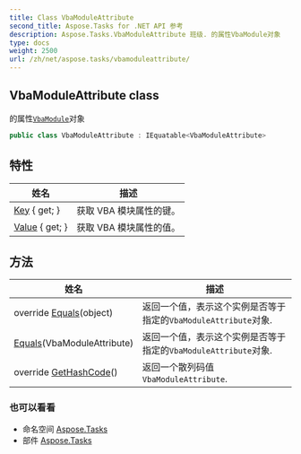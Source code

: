 ```yaml
---
title: Class VbaModuleAttribute
second_title: Aspose.Tasks for .NET API 参考
description: Aspose.Tasks.VbaModuleAttribute 班级. 的属性VbaModule对象
type: docs
weight: 2500
url: /zh/net/aspose.tasks/vbamoduleattribute/
---
```

## VbaModuleAttribute class

的属性[`VbaModule`](../vbamodule/)对象

```csharp
public class VbaModuleAttribute : IEquatable<VbaModuleAttribute>
```

## 特性

| 姓名 | 描述 |
| --- | --- |
| [Key](../../aspose.tasks/vbamoduleattribute/key/) { get; } | 获取 VBA 模块属性的键。 |
| [Value](../../aspose.tasks/vbamoduleattribute/value/) { get; } | 获取 VBA 模块属性的值。 |

## 方法

| 姓名 | 描述 |
| --- | --- |
| override [Equals](../../aspose.tasks/vbamoduleattribute/equals/#equals_1)(object) | 返回一个值，表示这个实例是否等于指定的`VbaModuleAttribute`对象. |
| [Equals](../../aspose.tasks/vbamoduleattribute/equals/#equals)(VbaModuleAttribute) | 返回一个值，表示这个实例是否等于指定的`VbaModuleAttribute`对象. |
| override [GetHashCode](../../aspose.tasks/vbamoduleattribute/gethashcode/)() | 返回一个散列码值`VbaModuleAttribute`. |

### 也可以看看

* 命名空间 [Aspose.Tasks](../../aspose.tasks/)
* 部件 [Aspose.Tasks](../../)


